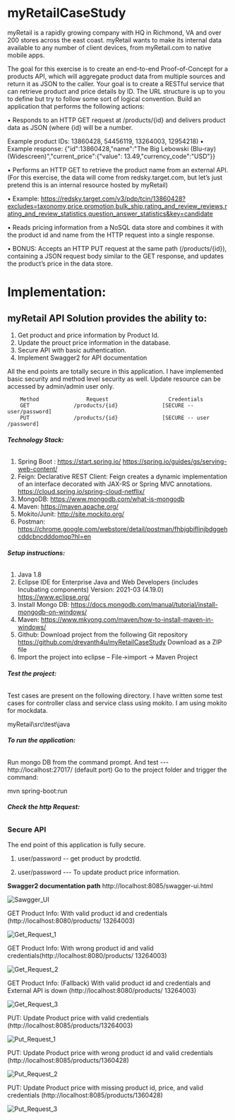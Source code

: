# myRetailCaseStudy

myRetail is a rapidly growing company with HQ in Richmond, VA and over 200 stores across the east coast. myRetail wants to make its internal data available to any number of client devices, from myRetail.com to native mobile apps. 

The goal for this exercise is to create an end-to-end Proof-of-Concept for a products API, which will aggregate product data from multiple sources and return it as JSON to the caller. 
Your goal is to create a RESTful service that can retrieve product and price details by ID. The URL structure is up to you to define but try to follow some sort of logical convention.
Build an application that performs the following actions: 

• Responds to an HTTP GET request at /products/{id} and delivers product data as JSON (where {id} will be a number.

Example product IDs: 13860428, 54456119, 13264003, 12954218) 
•	Example response: {"id":13860428,"name":"The Big Lebowski (Blu-ray) (Widescreen)","current_price":{"value": 13.49,"currency_code":"USD"}}

•	Performs an HTTP GET to retrieve the product name from an external API. (For this exercise, the data will come from redsky.target.com, but let’s just pretend this is an internal resource hosted by myRetail)

•	Example: https://redsky.target.com/v3/pdp/tcin/13860428?excludes=taxonomy,price,promotion,bulk_ship,rating_and_review_reviews,rating_and_review_statistics,question_answer_statistics&key=candidate 

•	Reads pricing information from a NoSQL data store and combines it with the product id and name from the HTTP request into a single response. 

•	BONUS: Accepts an HTTP PUT request at the same path (/products/{id}), containing a JSON request body similar to the GET response, and updates the product’s price in the data store.  

# __Implementation:__

## __myRetail API Solution provides the ability to:__

<ol>
  <li>Get product and price information by Product Id.</li>
  <li>Update the prouct price information in the database.</li>
  <li>Secure API with basic authentication.</li>	
  <li>Implement Swagger2 for API documentation</li>
</ol>
All the end points are totally secure in this application. I have implemented basic security and method level security as well. Update resource can be accessed by admin/admin user only.

        Method               Request                   Credentials
        GET              /products/{id}              [SECURE -- user/password]
        PUT              /products/{id}              [SECURE -- user /password]

###### __Technology Stack:__

1. Spring Boot : 
	https://start.spring.io/
	https://spring.io/guides/gs/serving-web-content/ 
2. Feign:
Declarative REST Client: Feign creates a dynamic implementation of an interface decorated with JAX-RS or Spring MVC annotations.
	https://cloud.spring.io/spring-cloud-netflix/ 
3. MongoDB:
	https://www.mongodb.com/what-is-mongodb 
4. Maven:
	https://maven.apache.org/ 
5. Mokito/Junit:
	http://site.mockito.org/ 
6. Postman: 
	https://chrome.google.com/webstore/detail/postman/fhbjgbiflinjbdggehcddcbncdddomop?hl=en 

###### __Setup instructions:__

1. Java 1.8
2. Eclipse IDE for Enterprise Java and Web Developers (includes Incubating components)
Version: 2021-03 (4.19.0)   https://www.eclipse.org/
3. Install Mongo DB: https://docs.mongodb.com/manual/tutorial/install-mongodb-on-windows/
4. Maven: https://www.mkyong.com/maven/how-to-install-maven-in-windows/ 
5. Github:
Download project from the following Git repository
https://github.com/drevanth4u/myRetailCaseStudy
Download as a ZIP file 
6. Import the project into eclipse –   File->import -> Maven Project

###### __Test the project:__

Test cases are present on the following directory. I have written some test cases for controller class and service  class using mokito. I am using mokito for mockdata.

myRetail\src\test\java

###### __To run the application:__

Run mongo DB from the command prompt.  And test  ---  http://localhost:27017/  (default port)
Go to the project folder and trigger the command:

mvn spring-boot:run 

###### __Check the http Request:__

### Secure API
The end point of this application is fully secure.
1. user/password  --  get product by prodctId.

2. user/password   --- To update product price information.

******Swagger2 documentation path******
http://localhost:8085/swagger-ui.html

![Sawgger_UI](https://user-images.githubusercontent.com/46389696/118859456-de128a80-b89f-11eb-8385-0060a55422a0.png)


GET Product Info: With valid product id and credentials (http://localhost:8080/products/ 13264003)

![Get_Request_1](https://user-images.githubusercontent.com/46389696/118859565-fda9b300-b89f-11eb-8a26-c606be9f2382.png)


GET Product Info: With wrong product id and valid credentials(http://localhost:8080/products/ 13264003)

![Get_Request_2](https://user-images.githubusercontent.com/46389696/118859626-1023ec80-b8a0-11eb-99cd-41b18ec3cade.png)


GET Product Info: (Fallback) With valid product id and credentials and External API is down (http://localhost:8080/products/ 13264003)

![Get_Request_3](https://user-images.githubusercontent.com/46389696/118859829-49f4f300-b8a0-11eb-817d-133dca76474c.png)


PUT: Update Product price with valid credentials (http://localhost:8085/products/13264003)

![Put_Request_1](https://user-images.githubusercontent.com/46389696/118859929-698c1b80-b8a0-11eb-984f-df6aac2a276f.png)


PUT: Update Product price with wrong product id and valid credentials (http://localhost:8085/products/1360428)

![Put_Request_2](https://user-images.githubusercontent.com/46389696/118860059-8cb6cb00-b8a0-11eb-9735-77ac469f616d.png)



PUT: Update Product price with missing product id, price, and valid credentials (http://localhost:8085/products/1360428)

![Put_Request_3](https://user-images.githubusercontent.com/46389696/118860133-a48e4f00-b8a0-11eb-81b6-290e2e5ccaf9.png)













